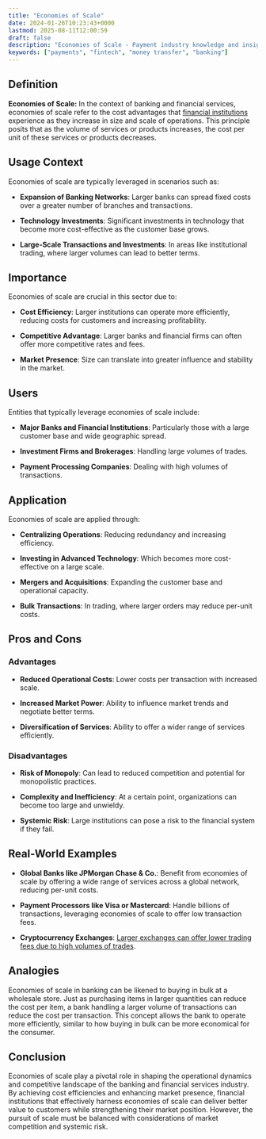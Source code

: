 ```yaml
---
title: "Economies of Scale"
date: 2024-01-26T10:23:43+0000
lastmod: 2025-08-11T12:00:59
draft: false
description: "Economies of Scale - Payment industry knowledge and insights"
keywords: ["payments", "fintech", "money transfer", "banking"]
---
```


## Definition

**Economies of Scale:** In the context of banking and financial services, economies of scale refer to the cost advantages that [financial institutions](https://faisalkhanllc.xyz/resources/payments-wiki/f/financial-institution-fi/) experience as they increase in size and scale of operations. This principle posits that as the volume of services or products increases, the cost per unit of these services or products decreases.

## Usage Context

Economies of scale are typically leveraged in scenarios such as:

- **Expansion of Banking Networks**: Larger banks can spread fixed costs over a greater number of branches and transactions.

- **Technology Investments**: Significant investments in technology that become more cost-effective as the customer base grows.

- **Large-Scale Transactions and Investments**: In areas like institutional trading, where larger volumes can lead to better terms.

## Importance

Economies of scale are crucial in this sector due to:

- **Cost Efficiency**: Larger institutions can operate more efficiently, reducing costs for customers and increasing profitability.

- **Competitive Advantage**: Larger banks and financial firms can often offer more competitive rates and fees.

- **Market Presence**: Size can translate into greater influence and stability in the market.

## Users

Entities that typically leverage economies of scale include:

- **Major Banks and Financial Institutions**: Particularly those with a large customer base and wide geographic spread.

- **Investment Firms and Brokerages**: Handling large volumes of trades.

- **Payment Processing Companies**: Dealing with high volumes of transactions.

## Application

Economies of scale are applied through:

- **Centralizing Operations**: Reducing redundancy and increasing efficiency.

- **Investing in Advanced Technology**: Which becomes more cost-effective on a large scale.

- **Mergers and Acquisitions**: Expanding the customer base and operational capacity.

- **Bulk Transactions**: In trading, where larger orders may reduce per-unit costs.

## Pros and Cons

### Advantages

- **Reduced Operational Costs**: Lower costs per transaction with increased scale.

- **Increased Market Power**: Ability to influence market trends and negotiate better terms.

- **Diversification of Services**: Ability to offer a wider range of services efficiently.

### Disadvantages

- **Risk of Monopoly**: Can lead to reduced competition and potential for monopolistic practices.

- **Complexity and Inefficiency**: At a certain point, organizations can become too large and unwieldy.

- **Systemic Risk**: Large institutions can pose a risk to the financial system if they fail.

## Real-World Examples

- **Global Banks like JPMorgan Chase & Co.**: Benefit from economies of scale by offering a wide range of services across a global network, reducing per-unit costs.

- **Payment Processors like Visa or Mastercard**: Handle billions of transactions, leveraging economies of scale to offer low transaction fees.

- **Cryptocurrency Exchanges**: [Larger exchanges can offer lower trading fees due to high volumes of trades](https://faisalkhanllc.xyz/resources/payments-wiki/c/cryptocurrency-exchanges/).

## Analogies

Economies of scale in banking can be likened to buying in bulk at a wholesale store. Just as purchasing items in larger quantities can reduce the cost per item, a bank handling a larger volume of transactions can reduce the cost per transaction. This concept allows the bank to operate more efficiently, similar to how buying in bulk can be more economical for the consumer.

## Conclusion

Economies of scale play a pivotal role in shaping the operational dynamics and competitive landscape of the banking and financial services industry. By achieving cost efficiencies and enhancing market presence, financial institutions that effectively harness economies of scale can deliver better value to customers while strengthening their market position. However, the pursuit of scale must be balanced with considerations of market competition and systemic risk.